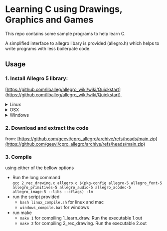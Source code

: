 # Learning C using Drawings, Graphics and Games
This repo contains some sample programs to help learn C.

A simplified interface to allegro libary is provided (allegro.h) which helps to write programs with less boilerpate code.

## Usage
### 1. Install Allegro 5 library:  
  [https://github.com/liballeg/allegro_wiki/wiki/Quickstart](https://github.com/liballeg/allegro_wiki/wiki/Quickstart).

<details>
<summary>Linux</summary>

#### Ubuntu 18.04+ (or derivatives thereof)

First, add the Allegro PPA. This gives you up-to-date versions of Allegro; the base repos only provide 5.2.3 at the time of writing.

```bash
sudo add-apt-repository ppa:allegro/5.2
```

Then, install Allegro:

```bash
sudo apt-get install liballegro*5.2 liballegro*5-dev
```

#### Debian-based distributions (Debian, Mint, Ubuntu, etc..)

```bash
sudo apt-get install liballegro-ttf5-dev
```

#### Fedora

```bash
sudo dnf install allegro5*
```

#### Arch

```bash
sudo pacman -S allegro
```

#### openSUSE Tumbleweed

```bash
sudo zypper install liballegro*
```

#### Others

Binary packages may be available for your distro; feel free to add them here if so.

Otherwise, select "Something else" below.

</details>

<details>
<summary>OSX</summary>

#### Install with [Homebrew](https://brew.sh/)

```bash
brew install allegro
```

You will also need to install pkg-config, if it is not already installed.

```bash
brew install pkg-config
```

</details>

<details>
<summary>Windows</summary>
1. Download and Install MSYS2 (https://www.msys2.org/)
2. Install GCC and make: 
    Open the MSYS2 UCRT64 terminal (from start menu)
    run command `pacman -S mingw-w64-ucrt-x86_64-gcc`
    run command `pacman -S make`
3. Install Allegro
    Download and extract: https://github.com/liballeg/allegro5/releases/download/5.2.8.0/allegro-x86_64-w64-mingw32-gcc-12.1.0-posix-seh-dynamic-5.2.8.0.zip
    Copy the include, lib, bin folders in the extracted allegro folder to <MSYS2 Directory>\ucrt64.
4. Download and extract the files in https://github.com/geevi/cpro_allegro/archive/refs/heads/main.zip to <MSYS2 Directory>/home/<username>/
5. Open MSYS2 UCRT64 terminal (from start menu). 
    `cd cpro_allegro-main`
    `make`
6. In VS Code, install the MYSYS suppport extension
</details>

### 2. Download and extract the code 
from: [https://github.com/geevi/cpro_allegro/archive/refs/heads/main.zip](https://github.com/geevi/cpro_allegro/archive/refs/heads/main.zip)
  

### 3. Compile 
using either of the bellow options  
  - Run the long command   
  ``gcc 2_rec_drawing.c allegro.c $(pkg-config allegro-5 allegro_font-5 allegro_primitives-5 allegro_audio-5 allegro_acodec-5 allegro_image-5 --libs --cflags) -lm``
  - run the script provided 
    - ``bash linux_compile.sh`` for linux and mac 
    - ``windows_compile.bat`` for windows   
  - run make
    - ``make 1`` for compiling 1_learn_draw. Run the executable 1.out
    - ``make 2`` for compiling 2_rec_drawing. Run the executable 2.out
  
